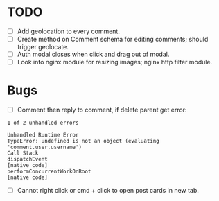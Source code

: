 # TODO

- [ ] Add geolocation to every comment.
- [ ] Create method on Comment schema for editing comments; should trigger geolocate.
- [ ] Auth modal closes when click and drag out of modal.
- [ ] Look into nginx module for resizing images; nginx http filter module.

# Bugs

- [ ] Comment then reply to comment, if delete parent get error:
```
1 of 2 unhandled errors

Unhandled Runtime Error
TypeError: undefined is not an object (evaluating 'comment.user.username')
Call Stack
dispatchEvent
[native code]
performConcurrentWorkOnRoot
[native code]
```
- [ ] Cannot right click or cmd + click to open post cards in new tab.